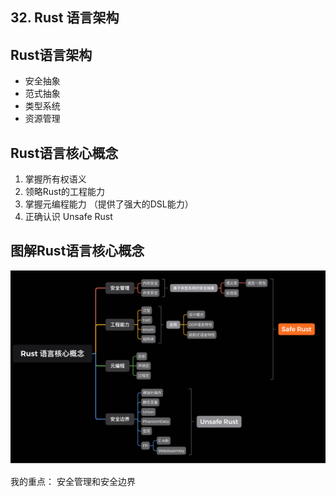 ## 32. Rust 语言架构


## Rust语言架构

- 安全抽象
- 范式抽象
- 类型系统
- 资源管理


## Rust语言核心概念

1. 掌握所有权语义
2. 领略Rust的工程能力
3. 掌握元编程能力 （提供了强大的DSL能力）
4. 正确认识 Unsafe Rust



## 图解Rust语言核心概念

![](./img/32.png)



我的重点： 安全管理和安全边界